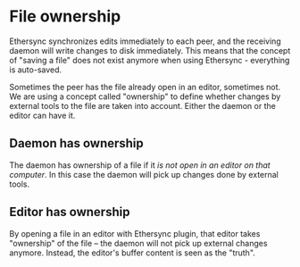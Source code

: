 <!--
SPDX-FileCopyrightText: 2024 blinry <mail@blinry.org>
SPDX-FileCopyrightText: 2024 zormit <nt4u@kpvn.de>

SPDX-License-Identifier: CC-BY-SA-4.0
-->

# File ownership

Ethersync synchronizes edits immediately to each peer, and the receiving daemon will write changes to disk immediately. This means that the concept of "saving a file" does not exist anymore when using Ethersync - everything is auto-saved.

Sometimes the peer has the file already open in an editor, sometimes not. We are using a concept called "ownership" to define whether changes by external tools to the file are taken into account. Either the daemon or the editor can have it.

## Daemon has ownership

The daemon has ownership of a file if it *is not open in an editor on that computer*. In this case the daemon will pick up changes done by external tools.

## Editor has ownership

By opening a file in an editor with Ethersync plugin, that editor takes "ownership" of the file – the daemon will not pick up external changes anymore. Instead, the editor's buffer content is seen as the "truth".
